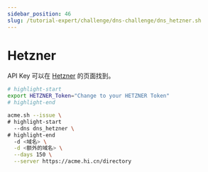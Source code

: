 ```yaml
---
sidebar_position: 46
slug: /tutorial-expert/challenge/dns-challenge/dns_hetzner.sh
---
```


# Hetzner
API Key 可以在 [Hetzner](https://dns.hetzner.com/settings/api-token) 的页面找到。

```bash
# highlight-start
export HETZNER_Token="Change to your HETZNER Token"
# highlight-end

acme.sh --issue \
# highlight-start
  --dns dns_hetzner \
# highlight-end
  -d <域名> \
  -d <额外的域名> \
  --days 150 \
  --server https://acme.hi.cn/directory
```
